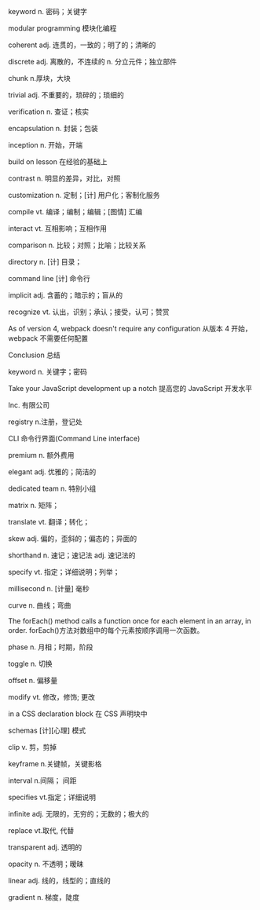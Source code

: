 keyword n. 密码；关键字

modular programming 模块化编程

coherent adj. 连贯的，一致的；明了的；清晰的

discrete adj. 离散的，不连续的 n. 分立元件；独立部件

chunk n.厚块，大块

trivial adj. 不重要的，琐碎的；琐细的

verification n. 查证；核实

encapsulation n. 封装；包装

inception n. 开始，开端

build on lesson 在经验的基础上

contrast n. 明显的差异，对比，对照

customization n. 定制；[计] 用户化；客制化服务

compile vt. 编译；编制；编辑；[图情] 汇编

interact vt. 互相影响；互相作用

comparison n. 比较；对照；比喻；比较关系

directory n. [计] 目录；

command line [计] 命令行

implicit adj. 含蓄的；暗示的；盲从的

recognize vt. 认出，识别；承认；接受，认可；赞赏

As of version 4, webpack doesn't require any configuration 从版本 4 开始，webpack 不需要任何配置

Conclusion 总结

keyword n. 关键字；密码

Take your JavaScript development up a notch 提高您的 JavaScript 开发水平

Inc. 有限公司

registry n.注册，登记处

CLI 命令行界面(Command Line interface)

premium n. 额外费用

elegant adj. 优雅的；简洁的

dedicated team n. 特别小组

matrix n. 矩阵；

translate vt. 翻译；转化；

skew adj. 偏的，歪斜的；偏态的；异面的

shorthand n. 速记；速记法 adj. 速记法的

specify vt. 指定；详细说明；列举；

millisecond n. [计量] 毫秒

curve n. 曲线；弯曲

The forEach() method calls a function once for each element in an array, in order. forEach()方法对数组中的每个元素按顺序调用一次函数。

phase n. 月相；时期，阶段

toggle n. 切换

offset n. 偏移量

modify vt. 修改，修饰; 更改

in a CSS declaration block 在 CSS 声明块中

schemas [计][心理] 模式

clip v. 剪，剪掉

keyframe n.关键帧，关键影格

interval n.间隔； 间距

specifies vt.指定；详细说明

infinite adj. 无限的，无穷的；无数的；极大的

replace vt.取代, 代替

transparent adj. 透明的

opacity n. 不透明；暧昧

linear adj. 线的，线型的；直线的

gradient n. 梯度，陡度
